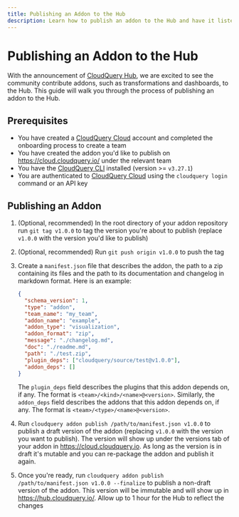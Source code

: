 ```yaml
---
title: Publishing an Addon to the Hub
description: Learn how to publish an addon to the Hub and have it listed in https://hub.cloudquery.io/
---
```


# Publishing an Addon to the Hub

With the announcement of [CloudQuery Hub](/blog/announcing-cloudquery-new-hub), we are excited to see the community contribute addons, such as transformations and dashboards, to the Hub. This guide will walk you through the process of publishing an addon to the Hub.

## Prerequisites

- You have created a [CloudQuery Cloud](https://cloud.cloudquery.io/) account and completed the onboarding process to create a team
- You have created the addon you'd like to publish on https://cloud.cloudquery.io/ under the relevant team
- You have the [CloudQuery CLI](/docs/quickstart) installed (version >= `v3.27.1`)
- You are authenticated to [CloudQuery Cloud](https://cloud.cloudquery.io/) using the `cloudquery login` command or an API key

## Publishing an Addon

1. (Optional, recommended) In the root directory of your addon repository run `git tag v1.0.0` to tag the version you're about to publish (replace `v1.0.0` with the version you'd like to publish)
2. (Optional, recommended) Run `git push origin v1.0.0` to push the tag
3. Create a `manifest.json` file that describes the addon, the path to a zip containing its files and the path to its documentation and changelog in markdown format. Here is an example:
   ```json copy filename="manifest.json"
   {
     "schema_version": 1,
     "type": "addon",
     "team_name": "my_team",
     "addon_name": "example",
     "addon_type": "visualization",
     "addon_format": "zip",
     "message": "./changelog.md",
     "doc": "./readme.md",
     "path": "./test.zip",
     "plugin_deps": ["cloudquery/source/test@v1.0.0"],
     "addon_deps": []
   }
   ```
    
   The `plugin_deps` field describes the plugins that this addon depends on, if any. The format is `<team>/<kind>/<name>@<version>`.
   Similarly, the `addon_deps` field describes the addons that this addon depends on, if any. The format is `<team>/<type>/<name>@<version>`.

4. Run `cloudquery addon publish /path/to/manifest.json v1.0.0` to publish a draft version of the addon (replacing `v1.0.0` with the version you want to publish). The version will show up under the versions tab of your addon in <https://cloud.cloudquery.io>. As long as the version is in draft it's mutable and you can re-package the addon and publish it again.
5. Once you're ready, run `cloudquery addon publish /path/to/manifest.json v1.0.0 --finalize` to publish a non-draft version of the addon. This version will be immutable and will show up in <https://hub.cloudquery.io/>. Allow up to 1 hour for the Hub to reflect the changes
